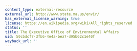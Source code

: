 ```yaml
---
content_type: external-resource
external_url: http://www.state.ma.us/envir/
has_external_license_warning: true
license: https://en.wikipedia.org/wiki/All_rights_reserved
status: ''
title: The Executive Office of Environmental Affairs
uid: 50cbdcf7-3fb6-4e4a-bea7-d95b62c1e40f
wayback_url: ''
---
```

